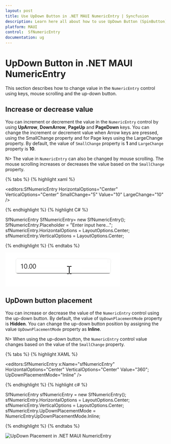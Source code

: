 ```yaml
---
layout: post
title: Use UpDown Button in .NET MAUI NumericEntry | Syncfusion
description: Learn here all about how to use UpDown Button (SpinButton) in Syncfusion .NET MAUI NumericEntry (SfNumericEntry) control and more.
platform: MAUI
control:  SfNumericEntry
documentation: ug
---
```


# UpDown Button in .NET MAUI NumericEntry

This section describes how to change value in the `NumericEntry` control using keys, mouse scrolling and the up-down button.

## Increase or decrease value

You can increment or decrement the value in the `NumericEntry` control by using **UpArrow**, **DownArrow**, **PageUp** and **PageDown** keys. You can change the increment or decrement value when Arrow keys are pressed, using the SmallChange property and for Page keys using the LargeChange property. By default, the value of `SmallChange` property is **1** and `LargeChange` property  is **10**.

N> The value in `NumericEntry` can also be changed by mouse scrolling. The mouse scrolling increases or decreases the value based on the `SmallChange` property.

{% tabs %}
{% highlight xaml %}

<editors:SfNumericEntry HorizontalOptions="Center"
                     VerticalOptions="Center" 
                     SmallChange="5"
                     Value="10"
                     LargeChange="10" />

{% endhighlight %}
{% highlight C# %}

SfNumericEntry SfNumericEntry= new SfNumericEntry();
SfNumericEntry.Placeholder = "Enter input here...";
sfNumericEntry.HorizontalOptions = LayoutOptions.Center;
sfNumericEntry.VerticalOptions = LayoutOptions.Center;

{% endhighlight %}
{% endtabs %}

![.NET MAUI NumericEntry Watermark Text](GettingStarted_images/valuechange-bykeys.gif)

## UpDown button placement

You can increase or decrease the value of the `NumericEntry` control using the up-down button. By default, the value of `UpDownPlacementMode` property is **Hidden**. You can change the up-down button position by assigning the value `UpDownPlacementMode` property as **Inline**.

N> When using the up-down button, the `NumericEntry` control value changes based on the value of the `SmallChange` property.

{% tabs %}
{% highlight XAML %}

<editors:SfNumericEntry x:Name="sfNumericEntry" 
                     HorizontalOptions="Center"
                     VerticalOptions="Center"
                     Value="360";
                     UpDownPlacementMode="Inline" />
                     
{% endhighlight %}
{% highlight c# %}

SfNumericEntry sfNumericEntry = new SfNumericEntry();
sfNumericEntry.HorizontalOptions = LayoutOptions.Center;
sfNumericEntry.VerticalOptions = LayoutOptions.Center;
sfNumericEntry.UpDownPlacementMode = NumericEntryUpDownPlacementMode.Inline;

{% endhighlight %}
{% endtabs %}

![UpDown Placement in .NET MAUI NumericEntry](SpinButton_images/spinbuttonPlacement.gif)
